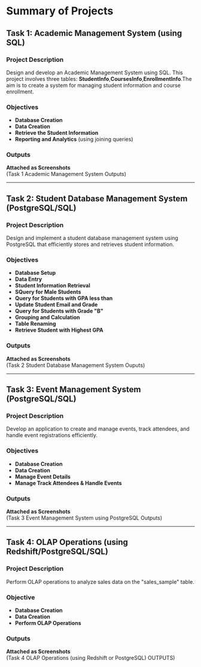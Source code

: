 # Summary of Projects

## Task 1: Academic Management System (using SQL)

### Project Description
Design and develop an Academic Management System using SQL. This project involves three tables:
**StudentInfo**,**CoursesInfo**,**EnrollmentInfo**.The aim is to create a system for managing student information and course enrollment.

### Objectives
- **Database Creation**  
- **Data Creation**  
- **Retrieve the Student Information**  
- **Reporting and Analytics** (using joining queries)

### Outputs
**Attached as Screenshots**  
(Task 1 Academic Management System Outputs)

---

## Task 2: Student Database Management System (PostgreSQL/SQL)

### Project Description
Design and implement a student database management system using PostgreSQL that efficiently stores and retrieves student information.

### Objectives
- **Database Setup**  
- **Data Entry**  
- **Student Information Retrieval**
- **SQuery for Male Students**
- **Query for Students with GPA less than**
- **Update Student Email and Grade**  
- **Query for Students with Grade "B"**  
- **Grouping and Calculation**  
- **Table Renaming**  
- **Retrieve Student with Highest GPA**

### Outputs
**Attached as Screenshots**  
(Task 2 Student Database Management System Ouputs)

---

## Task 3: Event Management System (PostgreSQL/SQL)

### Project Description
Develop an application to create and manage events, track attendees, and handle event registrations efficiently.

### Objectives
- **Database Creation**  
- **Data Creation**  
- **Manage Event Details**   
- **Manage Track Attendees & Handle Events**

### Outputs
**Attached as Screenshots**  
(Task 3 Event Management System using PostgreSQL Outputs)

---

## Task 4: OLAP Operations (using Redshift/PostgreSQL/SQL)

### Project Description
Perform OLAP operations to analyze sales data on the "sales_sample" table.

### Objective
- **Database Creation**  
- **Data Creation**  
- **Perform OLAP Operations**  
 
### Outputs
**Attached as Screenshots**  
(Task 4 OLAP Operations (using Redshift or PostgreSQL) OUTPUTS)
